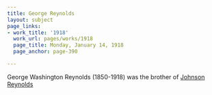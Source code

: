 ```yaml
---
title: George Reynolds
layout: subject
page_links:
- work_title: '1918'
  work_url: pages/works/1918
  page_title: Monday, January 14, 1918
  page_anchor: page-390

---
```

<p>George Washington Reynolds (1850-1918) was the brother of <a href='../subjects/157' title='Johnson Reynolds'>Johnson Reynolds</a></p>